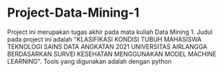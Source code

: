 # Project-Data-Mining-1
Project ini merupakan tugas akhir pada mata kuliah Data Mining 1. Judul pada project ini adalah "KLASIFIKASI KONDISI TUBUH MAHASISWA TEKNOLOGI SAINS DATA ANGKATAN 2021 UNIVERSITAS AIRLANGGA BERDASARKAN SURVEI KESEHATAN MENGGUNAKAN MODEL MACHINE LEARNING". Tools yang digunakan adalah dengan python
